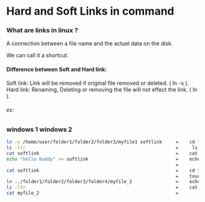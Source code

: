 # Hard and Soft Links in command

### What are links in linux ?

A connection between a file name and the actuel data on the disk.

We can call it a shortcut.

#### Difference between Soft and Hard link:

Soft link: Link will be removed if original file removed or deleted. ( ln -s ).
Hard link: Renaming, Deleting or removing the file will not effect the link. ( ln ).

###### ex:


### windows 1                                                                 windows 2
                                                           
```bash
ln -s /home/user/folder1/folder2/folder3/myfile1 softlink     =    cd folder1/folder2/folder3/
ls -ltr                                                       =     ls
cat softlink                                                  =    cat myfile_1
echo "hello buddy" >> softlink                                =    echo "hello bro" > myfile_1
                                                              =
cat softlink                                                  =    cd folder4/
                                                              =    touch myfile_2
ln ../folder1/folder2/folder3/folder4/myfile_2                =    echo "hello boys" > myfile_2
ls -ltr                                                       =    cat myfile_2
cat myfile_2                                                  =
```
